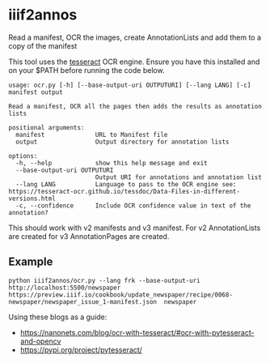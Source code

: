 # iiif2annos
Read a manifest, OCR the images, create AnnotationLists and add them to a copy of the manifest

This tool uses the [tesseract](https://tesseract-ocr.github.io/) OCR engine. Ensure you have this installed and on your $PATH before running the code below. 

```
usage: ocr.py [-h] [--base-output-uri OUTPUTURI] [--lang LANG] [-c] manifest output

Read a manifest, OCR all the pages then adds the results as annotation lists

positional arguments:
  manifest              URL to Manifest file
  output                Output directory for annotation lists

options:
  -h, --help            show this help message and exit
  --base-output-uri OUTPUTURI
                        Output URI for annotations and annotation list
  --lang LANG           Language to pass to the OCR engine see: https://tesseract-ocr.github.io/tessdoc/Data-Files-in-different-versions.html
  -c, --confidence      Include OCR confidence value in text of the annotation?
```

This should work with v2 manifests and v3 manifest. For v2 AnnotationLists are created for v3 AnnotationPages are created. 

## Example

```
python iiif2annos/ocr.py --lang frk --base-output-uri http://localhost:5500/newspaper https://preview.iiif.io/cookbook/update_newspaper/recipe/0068-newspaper/newspaper_issue_1-manifest.json  newspaper
```


Using these blogs as a guide:

 * https://nanonets.com/blog/ocr-with-tesseract/#ocr-with-pytesseract-and-opencv 
 * https://pypi.org/project/pytesseract/
